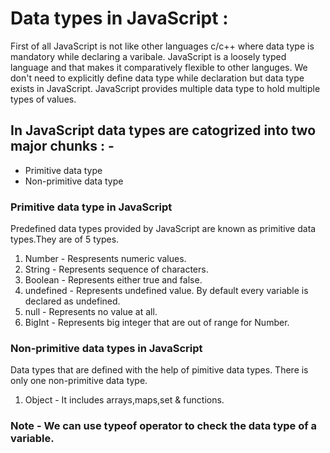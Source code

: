 # Data types in JavaScript : 
First of all JavaScript is not like other languages c/c++ where data type is mandatory while declaring a varibale. JavaScript is a loosely typed language and that makes it comparatively flexible to other languges. We don't need to explicitly define data type while declaration but data type exists in JavaScript. JavaScript provides multiple data type to hold multiple types of values.

## In JavaScript data types are catogrized into two major chunks : -

* Primitive data type
* Non-primitive data type

### Primitive data type in JavaScript 
Predefined data types provided by JavaScript are known as primitive data types.They are of 5 types.

1. Number - Respresents numeric values.
1. String - Represents sequence of characters.
1. Boolean - Represents either true and false.
1. undefined - Represents undefined value. By default every variable is declared as undefined.
1. null - Represents no value at all.
1. BigInt - Represents big integer that are out of range for Number.


### Non-primitive data types in JavaScript
Data types that are defined with the help of pimitive data types. There is only one non-primitive data type.

1. Object - It includes arrays,maps,set & functions.



### Note - We can use typeof operator to check the data type of a variable.
